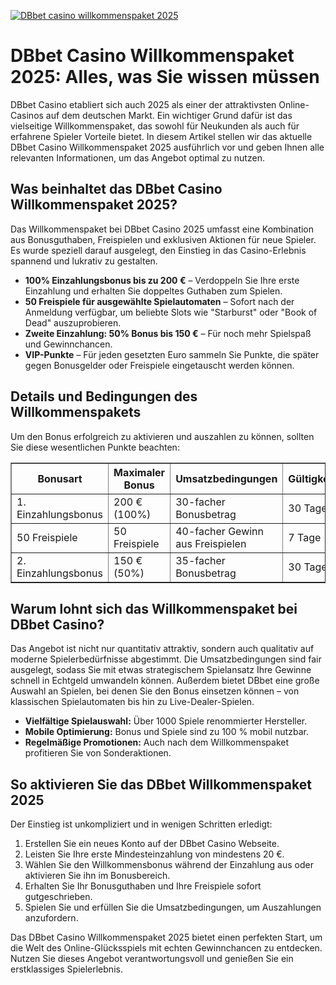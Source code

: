 [![DBbet casino willkommenspaket 2025](https://123-caf.pages.dev/gitsignup.png)](https://vrmoo.ru/Bt82HjjY)

<h1>DBbet Casino Willkommenspaket 2025: Alles, was Sie wissen müssen</h1> <p>DBbet Casino etabliert sich auch 2025 als einer der attraktivsten Online-Casinos auf dem deutschen Markt. Ein wichtiger Grund dafür ist das vielseitige Willkommenspaket, das sowohl für Neukunden als auch für erfahrene Spieler Vorteile bietet. In diesem Artikel stellen wir das aktuelle DBbet Casino Willkommenspaket 2025 ausführlich vor und geben Ihnen alle relevanten Informationen, um das Angebot optimal zu nutzen.</p>  <h2>Was beinhaltet das DBbet Casino Willkommenspaket 2025?</h2> <p>Das Willkommenspaket bei DBbet Casino 2025 umfasst eine Kombination aus Bonusguthaben, Freispielen und exklusiven Aktionen für neue Spieler. Es wurde speziell darauf ausgelegt, den Einstieg in das Casino-Erlebnis spannend und lukrativ zu gestalten.</p>  <ul>   <li><strong>100% Einzahlungsbonus bis zu 200 €</strong> – Verdoppeln Sie Ihre erste Einzahlung und erhalten Sie doppeltes Guthaben zum Spielen.</li>   <li><strong>50 Freispiele für ausgewählte Spielautomaten</strong> – Sofort nach der Anmeldung verfügbar, um beliebte Slots wie "Starburst" oder "Book of Dead" auszuprobieren.</li>   <li><strong>Zweite Einzahlung: 50% Bonus bis 150 €</strong> – Für noch mehr Spielspaß und Gewinnchancen.</li>   <li><strong>VIP-Punkte</strong> – Für jeden gesetzten Euro sammeln Sie Punkte, die später gegen Bonusgelder oder Freispiele eingetauscht werden können.</li> </ul>  <h2>Details und Bedingungen des Willkommenspakets</h2> <p>Um den Bonus erfolgreich zu aktivieren und auszahlen zu können, sollten Sie diese wesentlichen Punkte beachten:</p>  <table border="1" cellpadding="8" cellspacing="0" style="border-collapse: collapse; width: 100%; max-width: 600px;">   <thead>     <tr>       <th>Bonusart</th>       <th>Maximaler Bonus</th>       <th>Umsatzbedingungen</th>       <th>Gültigkeit</th>       <th>Mindesteinzahlung</th>     </tr>   </thead>   <tbody>     <tr>       <td>1. Einzahlungsbonus</td>       <td>200 € (100%)</td>       <td>30-facher Bonusbetrag</td>       <td>30 Tage</td>       <td>20 €</td>     </tr>     <tr>       <td>50 Freispiele</td>       <td>50 Freispiele</td>       <td>40-facher Gewinn aus Freispielen</td>       <td>7 Tage</td>       <td>Keine</td>     </tr>     <tr>       <td>2. Einzahlungsbonus</td>       <td>150 € (50%)</td>       <td>35-facher Bonusbetrag</td>       <td>30 Tage</td>       <td>20 €</td>     </tr>   </tbody> </table>  <h2>Warum lohnt sich das Willkommenspaket bei DBbet Casino?</h2> <p>Das Angebot ist nicht nur quantitativ attraktiv, sondern auch qualitativ auf moderne Spielerbedürfnisse abgestimmt. Die Umsatzbedingungen sind fair ausgelegt, sodass Sie mit etwas strategischem Spielansatz Ihre Gewinne schnell in Echtgeld umwandeln können. Außerdem bietet DBbet eine große Auswahl an Spielen, bei denen Sie den Bonus einsetzen können – von klassischen Spielautomaten bis hin zu Live-Dealer-Spielen.</p>  <ul>   <li><strong>Vielfältige Spielauswahl:</strong> Über 1000 Spiele renommierter Hersteller.</li>   <li><strong>Mobile Optimierung:</strong> Bonus und Spiele sind zu 100 % mobil nutzbar.</li>   <li><strong>Regelmäßige Promotionen:</strong> Auch nach dem Willkommenspaket profitieren Sie von Sonderaktionen.</li> </ul>  <h2>So aktivieren Sie das DBbet Willkommenspaket 2025</h2> <p>Der Einstieg ist unkompliziert und in wenigen Schritten erledigt:</p> <ol>   <li>Erstellen Sie ein neues Konto auf der DBbet Casino Webseite.</li>   <li>Leisten Sie Ihre erste Mindesteinzahlung von mindestens 20 €.</li>   <li>Wählen Sie den Willkommensbonus während der Einzahlung aus oder aktivieren Sie ihn im Bonusbereich.</li>   <li>Erhalten Sie Ihr Bonusguthaben und Ihre Freispiele sofort gutgeschrieben.</li>   <li>Spielen Sie und erfüllen Sie die Umsatzbedingungen, um Auszahlungen anzufordern.</li> </ol>  <p>Das DBbet Casino Willkommenspaket 2025 bietet einen perfekten Start, um die Welt des Online-Glücksspiels mit echten Gewinnchancen zu entdecken. Nutzen Sie dieses Angebot verantwortungsvoll und genießen Sie ein erstklassiges Spielerlebnis.</p>